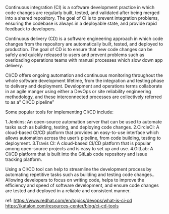 Continuous integration (CI) is a software development practice in which code changes are regularly built, tested, and validated after being merged into a shared repository. The goal of CI is to prevent integration problems,  ensuring the codebase is always in a deployable state, and provide rapid feedback to developers. 

Continuous delivery (CD) is a software engineering approach in which code changes from the repository are automatically built, tested, and deployed to production. The goal of CD is to ensure that new code changes can be safely and quickly released to users and prevent problems such as overloading operations teams with manual processes which slow down app delivery.

CI/CD offers ongoing automation and continuous monitoring throughout the whole software development lifetime, from the integration and testing phase to delivery and deployment. Development and operations terms collaborate in an agile manger using either a DevOps or site reliability engineering methodology, and these interconnected processes are collectively referred to as a” CI/CD pipeline”

Some popular tools for implementing CI/CD include:

1.Jenkins: An open-source automation server that can be used to automate tasks such as building, testing, and deploying code changes.
2.CircleCI: A cloud-based CI/CD platform that provides an easy-to-use interface which allows automation across the user’s pipeline, from code building, testing to deployment. 
3.Travis CI: A cloud-based CI/CD platform that is popular among open-source projects and is easy to set up and use.
4.GitLab: A CI/CD platform that is built into the GitLab code repository and issue tracking platform.

Using a CI/CD tool can help to streamline the development process by automating repetitive tasks such as building and testing code changes.. Allowing developers to focus on writing code, helps to improve the efficiency and speed of software development, and ensure code changes are tested and deployed in a reliable and consistent manner.


ref:
https://www.redhat.com/en/topics/devops/what-is-ci-cd
https://katalon.com/resources-center/blog/ci-cd-tools
